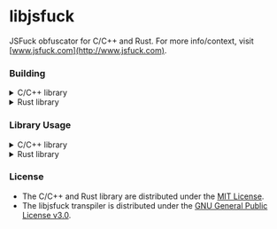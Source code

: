# libjsfuck
JSFuck obfuscator for C/C++ and Rust. For more info/context, visit [www.jsfuck.com](http://www.jsfuck.com).

### Building
<details>
<summary>C/C++ library</summary>

- GCC
```
make
```
- MinGW
```
make OS=WIN
```
- MSVC
```
.\vcbuild.bat
```

</details>

<details>
<summary>Rust library</summary>

```
cargo build
```

</details>

### Library Usage
<details>
<summary>C/C++ library</summary>

```c
#include <jsfuck.h>
#include <stdlib.h>
#include <stdio.h>

int main(void) {
    uint64_t output_size;

    char code[] = "hello";
    char * output = jsfuck(code, 5, &output_size);
    
    printf("length of output string: %lld\n", output_size);
    printf("%s\n", output);
    free(output);
    
    return 0;
}
```

Tip: You can use `NULL` for the third argument if determining output size is not necessary.
</details>

<details>
<summary>Rust library</summary>

## Example

```rs
use jsfuck;

fn main() {
    let jsfucked = jsfuck::obfuscate("0");
    
    // evaluate this as a JavaScript code and you should get "0"
    assert_eq!(String::from("[+[]]+[]"), jsfucked);
    
    let mut code = jsfuck::obfuscate("console.log('Hello, World!')");

    // wrap this with an eval()
    jsfuck::wrap_eval(&mut code);
    
    // paste this as a JavaScript code and it should print "Hello, World!"
    println!("{}", code);
}
```

</details>

### License
- The C/C++ and Rust library are distributed under the [MIT License](https://opensource.org/licenses/MIT).
- The libjsfuck transpiler is distributed under the [GNU General Public License v3.0](https://www.gnu.org/licenses/gpl-3.0.en.html).
